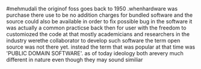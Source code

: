 #mehmudali
the originof foss goes back to 1950 .whenhardware was purchase there use to be no addition charges for bundled software and the source could also be available in order to fix possible bug in the software
it was actually a common practicse back then for user with the freedom to customiozed the code
at that mostly academicians and researchers in the industry werethe collaborator to develop such software 
the term open source was not there yet. instead the term that was popular at that time was 'PUBLIC DOMAIN SOFTWARE'. as of today ideology both arevery much different in nature even though they may sound similiar
